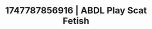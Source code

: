 ---
categories:
- Flushed cheeks
- CPR fetish
- Feather touch
- Story-driven erotica
- Lover's breath
image: /assets/images/1747787856916.jpg
layout: post
seo:
  description: Featured content with exclusive Scat Fetish, ABDL Play. HD images available.
  keywords: Scat Fetish, ABDL Play
  og_image: /assets/images/1747787856916.jpg
  schema_type: VisualArtwork
tags:
- ABDL Play
- '#1747787856916'
- Scat Fetish
title: 1747787856916 | ABDL Play Scat Fetish
---